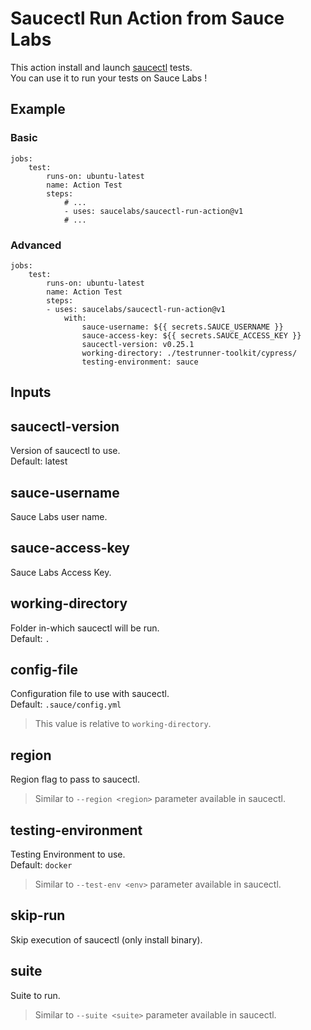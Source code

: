# Saucectl Run Action from Sauce Labs

This action install and launch [saucectl](https://github.com/saucelabs/saucectl/) tests. \
You can use it to run your tests on Sauce Labs !

## Example

### Basic

```
jobs:
    test:
        runs-on: ubuntu-latest
        name: Action Test
        steps:
            # ...
            - uses: saucelabs/saucectl-run-action@v1
            # ...
```

### Advanced

```
jobs:
    test:
        runs-on: ubuntu-latest
        name: Action Test
        steps:
        - uses: saucelabs/saucectl-run-action@v1
            with:
                sauce-username: ${{ secrets.SAUCE_USERNAME }}
                sauce-access-key: ${{ secrets.SAUCE_ACCESS_KEY }}
                saucectl-version: v0.25.1
                working-directory: ./testrunner-toolkit/cypress/
                testing-environment: sauce

```

## Inputs

## saucectl-version

Version of saucectl to use. \
Default: latest

## sauce-username

Sauce Labs user name.

## sauce-access-key

Sauce Labs Access Key.

##  working-directory

Folder in-which saucectl will be run.\
Default: `.`

## config-file

Configuration file to use with saucectl.\
Default: `.sauce/config.yml`

> This value is relative to `working-directory`.


## region

Region flag to pass to saucectl.

> Similar to `--region <region>` parameter available in saucectl.

## testing-environment

Testing Environment to use.\
Default: `docker`

> Similar to `--test-env <env>` parameter available in saucectl.

## skip-run

Skip execution of saucectl (only install binary).

## suite

Suite to run.

> Similar to `--suite <suite>` parameter available in saucectl.
